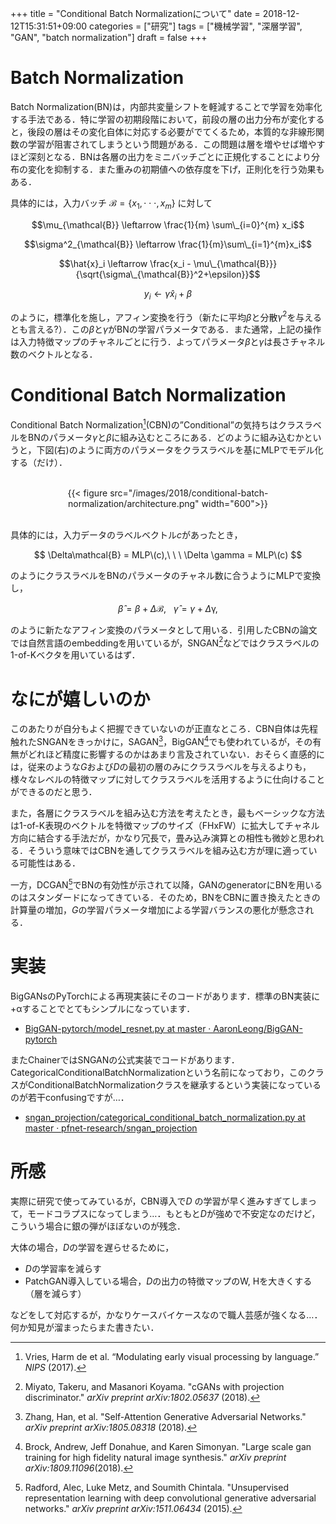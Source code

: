 +++
title = "Conditional Batch Normalizationについて"
date = 2018-12-12T15:31:51+09:00
categories = ["研究"]
tags = ["機械学習", "深層学習", "GAN", "batch normalization"]
draft = false
+++

# Batch Normalization

Batch Normalization(BN)は，内部共変量シフトを軽減することで学習を効率化する手法である．特に学習の初期段階において，前段の層の出力分布が変化すると，後段の層はその変化自体に対応する必要がでてくるため，本質的な非線形関数の学習が阻害されてしまうという問題がある．この問題は層を増やせば増やすほど深刻となる．BNは各層の出力をミニバッチごとに正規化することにより分布の変化を抑制する．また重みの初期値への依存度を下げ，正則化を行う効果もある．



具体的には，入力バッチ $\mathcal{B}= \{x_1,\cdot\cdot\cdot,x_m \}$ に対して


$$\mu_{\mathcal{B}} \leftarrow \frac{1}{m} \sum\_{i=0}^{m} x_i$$

$$\sigma^2_{\mathcal{B}} \leftarrow \frac{1}{m}\sum\_{i=1}^{m}x_i$$

$$\hat{x}_i \leftarrow \frac{x_i - \mu\_{\mathcal{B}}}{\sqrt{\sigma\_{\mathcal{B}}^2+\epsilon}}$$

$$y_i \leftarrow \gamma\hat{x}_i + \beta$$


のように，標準化を施し，アフィン変換を行う（新たに平均$\beta$と分散$\gamma^2$を与えるとも言える?）．この$\beta$と$\gamma$がBNの学習パラメータである．また通常，上記の操作は入力特徴マップのチャネルごとに行う．よってパラメータ$\beta$と$\gamma$は長さチャネル数のベクトルとなる．



# Conditional Batch Normalization

Conditional Batch Normalization[^cbn]\(CBN)の”Conditional”の気持ちはクラスラベルをBNのパラメータ$\gamma$と$\beta$に組み込むところにある．どのように組み込むかというと，下図(右)のように両方のパラメータをクラスラベルを基にMLPでモデル化する（だけ）．


<br>
<center>
{{< figure src="/images/2018/conditional-batch-normalization/architecture.png" width="600">}}
</center>
<br>


具体的には，入力データのラベルベクトル$c$があったとき，

$$ \Delta\mathcal{B} = MLP\(c),\ \ \ \Delta \gamma = MLP\(c) $$

のようにクラスラベルをBNのパラメータのチャネル数に合うようにMLPで変換し，

$$ \hat{\beta} = \beta + \Delta\mathcal{B},\ \ \ \hat{\gamma} = \gamma + \Delta\mathcal{\gamma},$$

のように新たなアフィン変換のパラメータとして用いる．引用したCBNの論文では自然言語のembeddingを用いているが，SNGAN[^sngan]などではクラスラベルの1-of-Kベクタを用いているはず．



# なにが嬉しいのか

このあたりが自分もよく把握できていないのが正直なところ．CBN自体は先程触れたSNGANをきっかけに，SAGAN[^sagan]，BigGAN[^biggan]でも使われているが，その有無がどれほど精度に影響するのかはあまり言及されていない．おそらく直感的には，従来のような$G$および$D$の最初の層のみにクラスラベルを与えるよりも，様々なレベルの特徴マップに対してクラスラベルを活用するように仕向けることができるのだと思う．

また，各層にクラスラベルを組み込む方法を考えたとき，最もベーシックな方法は1-of-K表現のベクトルを特徴マップのサイズ（FHxFW）に拡大してチャネル方向に結合する手法だが，かなり冗長で，畳み込み演算との相性も微妙と思われる．そういう意味ではCBNを通してクラスラベルを組み込む方が理に適っている可能性はある．

一方，DCGAN[^dcgan]でBNの有効性が示されて以降，GANのgeneratorにBNを用いるのはスタンダードになってきている．そのため，BNをCBNに置き換えたときの計算量の増加，$G$の学習パラメータ増加による学習バランスの悪化が懸念される．

# 実装

BigGANsのPyTorchによる再現実装にそのコードがあります．標準のBN実装に+αすることでとてもシンプルになっています．

- [BigGAN-pytorch/model_resnet.py at master · AaronLeong/BigGAN-pytorch](https://github.com/AaronLeong/BigGAN-pytorch/blob/4cbad24f7b49bf55f2b1b6aa8451b2db495b707c/model_resnet.py#L123)

またChainerではSNGANの公式実装でコードがあります．CategoricalConditionalBatchNormalizationという名前になっており，このクラスがConditionalBatchNormalizationクラスを継承するという実装になっているのが若干confusingですが…．

- [sngan_projection/categorical_conditional_batch_normalization.py at master · pfnet-research/sngan_projection](https://github.com/pfnet-research/sngan_projection/blob/e84b1a5f604de5fec268f37c3f26478e80b7f475/source/links/categorical_conditional_batch_normalization.py#L16)


# 所感

実際に研究で使ってみているが，CBN導入で$D$ の学習が早く進みすぎてしまって，モードコラプスになってしまう…．もともと$D$が強めで不安定なのだけど，こういう場合に銀の弾がほぼないのが残念．

大体の場合，$D$の学習を遅らせるために，

- $D$の学習率を減らす
- PatchGAN導入している場合，$D$の出力の特徴マップのW, Hを大きくする（層を減らす）

などをして対応するが，かなりケースバイケースなので職人芸感が強くなる…．何か知見が溜まったらまた書きたい．


[^cbn]: Vries, Harm de et al. “Modulating early visual processing by language.” *NIPS* (2017).
[^sngan]: Miyato, Takeru, and Masanori Koyama. "cGANs with projection discriminator." *arXiv preprint arXiv:1802.05637* (2018).
[^sagan]: Zhang, Han, et al. "Self-Attention Generative Adversarial Networks." *arXiv preprint arXiv:1805.08318* (2018).
[^biggan]: Brock, Andrew, Jeff Donahue, and Karen Simonyan. "Large scale gan training for high fidelity natural image synthesis." *arXiv preprint arXiv:1809.11096*(2018).
[^dcgan]: Radford, Alec, Luke Metz, and Soumith Chintala. "Unsupervised representation learning with deep convolutional generative adversarial networks." *arXiv preprint arXiv:1511.06434* (2015).
